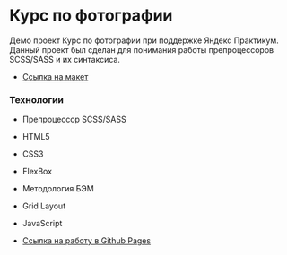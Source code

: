 # Курс по фотографии
Демо проект Курс по фотографии при поддержке Яндекс Практикум.
Данный проект был сделан для понимания работы препроцессоров SCSS/SASS и их синтаксиса.

* [Ссылка на макет](https://www.figma.com/file/G3UWFlQmNtNs67751YiDH2/Month-of-Landings_external-link?node-id=6%3A2)
### Технологии
* Препроцессор SCSS/SASS
* HTML5
* CSS3
* FlexBox
* Методология БЭМ
* Grid Layout
* JavaScript


* [Ссылка на работу в Github Pages](https://feelcover.github.io/course-photography/)

